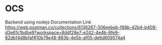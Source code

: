 # OCS
Backend using nodejs
Documentation Link
https://web.postman.co/collections/6136267-306eebeb-f88b-42b4-b408-d3e61c1bdbe9?workspace=8ddf28e7-e242-4e4b-8fe9-82db14d8bfaf#10b79e48-883b-4e5b-af05-de6d609574a4
